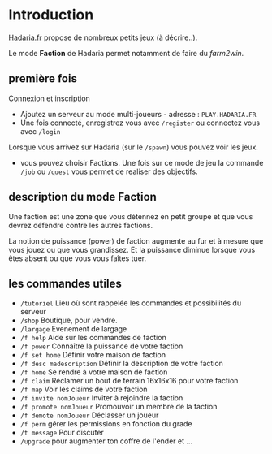 # Introduction

[Hadaria.fr](https://hadaria.fr/) propose de nombreux petits jeux (à décrire..).

Le mode **Faction** de Hadaria permet notamment de faire du *farm2win*.

## première fois

Connexion et inscription
- Ajoutez un serveur au mode multi-joueurs - adresse : `PLAY.HADARIA.FR`
- Une fois connecté, enregistrez vous avec `/register` ou connectez vous avec `/login`

Lorsque vous arrivez sur Hadaria (sur le `/spawn`) vous pouvez voir les jeux.
 - vous pouvez choisir Factions. Une fois sur ce mode de jeu la commande `/job` ou `/quest` vous permet de realiser des objectifs.

## description du mode Faction

Une faction est une zone que vous détennez en petit groupe et que vous devrez défendre contre les autres factions.

La notion de puissance (power) de faction augmente au fur et à mesure que vous jouez ou que vous grandissez. 
Et la puissance diminue lorsque vous êtes absent ou que vous vous faîtes tuer.



## les commandes utiles

 - `/tutoriel` Lieu où sont rappelée les commandes et possibilités du serveur
 - `/shop` Boutique, pour vendre.
 - `/largage` Evenement de largage
 - `/f help` Aide sur les commandes de faction
 - `/f power` Connaître la puissance de votre faction
 - `/f set home` Définir votre maison de faction        
 - `/f desc madescription` Définir la description de votre faction
 - `/f home` Se rendre à votre maison de faction
 - `/f claim` Réclamer un bout de terrain 16x16x16 pour votre faction
 - `/f map` Voir les claims de votre faction
 - `/f invite nomJoueur` Inviter à rejoindre la faction
 - `/f promote nomJoueur` Promouvoir un membre de la faction
 - `/f demote nomJoueur` Déclasser un joueur
 - `/f perm` gérer les permissions en fonction du grade
 - `/t message` Pour discuter
 - `/upgrade` pour augmenter ton coffre de l'ender et ...
